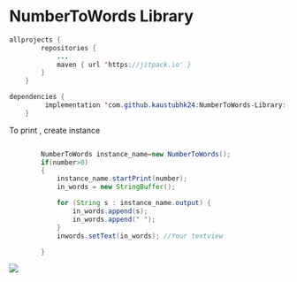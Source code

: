 # NumberToWords Library


```java
allprojects {
		repositories {
			...
			maven { url 'https://jitpack.io' }
		}
	}
```

```java
dependencies {
	     implementation 'com.github.kaustubhk24:NumberToWords-Library:-3951aa56a0-1'
	}
```


To print , create instance
```java

        NumberToWords instance_name=new NumberToWords();
        if(number>0)
        {
            instance_name.startPrint(number);
            in_words = new StringBuffer();

            for (String s : instance_name.output) {
                in_words.append(s);
                in_words.append(" ");
            }
            inwords.setText(in_words); //Your textview

        }

```
[![](https://jitpack.io/v/kaustubhk24/NumberToWords-Library.svg)](https://jitpack.io/#kaustubhk24/NumberToWords-Library)
